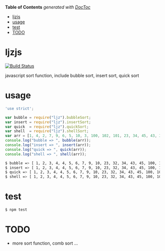 <!-- START doctoc generated TOC please keep comment here to allow auto update -->
<!-- DON'T EDIT THIS SECTION, INSTEAD RE-RUN doctoc TO UPDATE -->
**Table of Contents**  *generated with [DocToc](https://github.com/thlorenz/doctoc)*

- [ljzjs](#ljzjs)
- [usage](#usage)
- [test](#test)
- [TODO](#todo)

<!-- END doctoc generated TOC please keep comment here to allow auto update -->

ljzjs
=====

[![Build Status](https://travis-ci.org/ljzjs/ljzjs.svg?branch=master)](https://travis-ci.org/ljzjs/ljzjs)

javascript sort function, include bubble sort, insert sort, quick sort


usage
=====

```javascript
'use strict';

var bubble = require("ljz").bubbleSort;
var insert = require("ljz").insertSort;
var quick  = require("ljz").quickSort;
var shell  = require("ljz").shellSort;
var arr = [1, 4, 2, 7, 9, 6, 5, 10, 3, 100, 102, 101, 23, 34, 45, 43, 32, 4];
console.log("bubble => ", bubble(arr));
console.log("insert => ", insert(arr));
console.log("quick => ", quick(arr));
console.log("shell => ", shell(arr));
```

```bash
$ bubble => [ 1, 2, 3, 4, 4, 5, 6, 7, 9, 10, 23, 32, 34, 43, 45, 100, 101, 102 ]
$ insert => [ 1, 2, 3, 4, 4, 5, 6, 7, 9, 10, 23, 32, 34, 43, 45, 100, 101, 102 ]
$ quick => [ 1, 2, 3, 4, 4, 5, 6, 7, 9, 10, 23, 32, 34, 43, 45, 100, 101, 102 ]
$ shell => [ 1, 2, 3, 4, 4, 5, 6, 7, 9, 10, 23, 32, 34, 43, 45, 100, 101, 102 ]
```

test
====

```sh
$ npm test
```


TODO
====

- more sort function, comb sort ...
